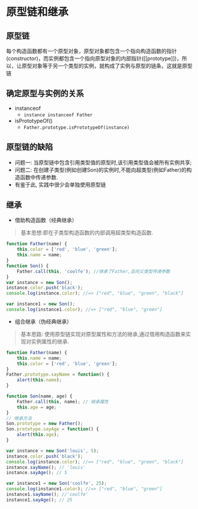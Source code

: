# 原型链和继承
## 原型链
每个构造函数都有一个原型对象，原型对象都包含一个指向构造函数的指针(constructor)，而实例都包含一个指向原型对象的内部指针([[prototype]])，所以，让原型对象等于另一个类型的实例，就构成了实例与原型的链条，这就是原型链

## 确定原型与实例的关系
- instanceof 
    - `instance instanceof Father`
- isPrototypeOf()
    - `Father.prototype.isPrototypeOf(instance)`

## 原型链的缺陷
- 问题一: 当原型链中包含引用类型值的原型时,该引用类型值会被所有实例共享;
- 问题二: 在创建子类型(例如创建Son)的实例时,不能向超类型(例如Father)的构造函数中传递参数.
- 有鉴于此, 实践中很少会单独使用原型链

## 继承
- 借助构造函数（经典继承）
> 基本思想:即在子类型构造函数的内部调用超类型构造函数.
```js
function Father(name) {
    this.color = ['red', 'blue', 'green'];
    this.name = name;
}
function Son() {
    Father.call(this, 'coolfe'); //继承了Father,且向父类型传递参数
}
var instance = new Son();
instance.color.push('black');
console.log(instance.color); //=> ["red", "blue", "green", "black"]

var instance1 = new Son();
console.log(instance1.color); //=> ["red", "blue", "green"]
```
- 组合继承（伪经典继承）
> 基本思路: 使用原型链实现对原型属性和方法的继承,通过借用构造函数来实现对实例属性的继承.
```js
function Father(name) {
    this.name = name;
    this.color = ['red', 'blue', 'green'];
}
Father.prototype.sayName = function() {
    alert(this.name);
}

function Son(name, age) {
    Father.call(this, name); // 继承属性
    this.age = age;
}
// 继承方法
Son.prototype = new Father();
Son.prototype.sayAge = function() {
    alert(this.age);
}

var instance = new Son('louis', 5);
instance.color.push('black');
console.log(instance.color); //=> ["red", "blue", "green", "black"]
instance.sayName(); // 'louis'
instance.sayAge(); // 5

var instance1 = new Son('coolfe', 25);
console.log(instance1.color); //=> ["red", "blue", "green"]
instance1.sayName(); //'coolfe'
instance1.sayAge(); // 25
```